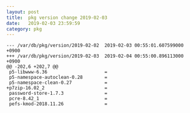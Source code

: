```yaml
---
layout: post
title:  pkg version change 2019-02-03
date:   2019-02-03 23:59:59
category: pkg
---
```


    --- /var/db/pkg/version/2019-02-02	2019-02-03 00:55:01.607599000 +0900
    +++ /var/db/pkg/version/2019-02-03	2019-02-04 00:55:00.896113000 +0900
    @@ -202,6 +202,7 @@
     p5-libwww-6.36                     =
     p5-namespace-autoclean-0.28        =
     p5-namespace-clean-0.27            =
    +p7zip-16.02_2                      =
     password-store-1.7.3               =
     pcre-8.42_1                        =
     pefs-kmod-2018.11.26               =
